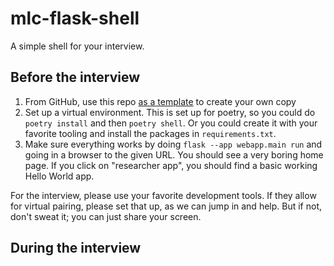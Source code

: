 # mlc-flask-shell

A simple shell for your interview. 

## Before the interview
1. From GitHub, use this repo 
[as a template](https://docs.github.com/en/repositories/creating-and-managing-repositories/creating-a-repository-from-a-template)
to create your own copy
2. Set up a virtual environment. This is set up for poetry, so you could do `poetry install` and then `poetry shell`.
Or you could create it with your favorite tooling and install the packages in `requirements.txt`.
3. Make sure everything works by doing `flask --app webapp.main run` and going in a browser to the given URL.
You should see a very boring home page. If you click on "researcher app", you should find a basic working
Hello World app.

For the interview, please use your favorite development tools. If they allow for virtual pairing, please
set that up, as we can jump in and help. But if not, don't sweat it; you can just share your screen.

## During the interview